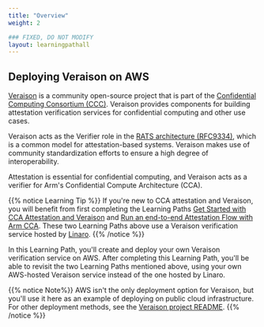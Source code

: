 ```yaml
---
title: "Overview"
weight: 2

### FIXED, DO NOT MODIFY
layout: learningpathall
---
```


## Deploying Veraison on AWS
[Veraison](https://github.com/veraison) is a community open-source project that is part of the [Confidential Computing Consortium (CCC)](https://confidentialcomputing.io). Veraison provides components for building attestation verification services for confidential computing and other use cases. 

Veraison acts as the Verifier role in the [RATS architecture (RFC9334)](https://datatracker.ietf.org/doc/rfc9334/), which is a common model for attestation-based systems. Veraison makes use of community standardization efforts to ensure a high degree of interoperability.

Attestation is essential for confidential computing, and Veraison acts as a verifier for Arm's Confidential Compute Architecture (CCA). 

{{% notice Learning Tip %}}
If you're new to CCA attestation and Veraison, you will benefit from first completing the Learning Paths [Get Started with CCA Attestation and Veraison](https://learn.arm.com/learning-paths/servers-and-cloud-computing/cca-veraison/) and [Run an end-to-end Attestation Flow with Arm CCA](https://learn.arm.com/learning-paths/servers-and-cloud-computing/cca-essentials/). These two Learning Paths above use a Veraison verification service hosted by [Linaro](https://www.linaro.org).
{{% /notice %}}

In this Learning Path, you'll create and deploy your own Veraison verification service on AWS. After completing this Learning Path, you'll be able to revisit the two Learning Paths mentioned above, using your own AWS-hosted Veraison service instead of the one hosted by Linaro.

{{% notice Note%}}
AWS isn't the only deployment option for Veraison, but you'll use it here as an example of deploying on public cloud infrastructure. For other deployment methods, see the [Veraison project README](https://github.com/veraison/services?tab=readme-ov-file#services).
{{% /notice %}}